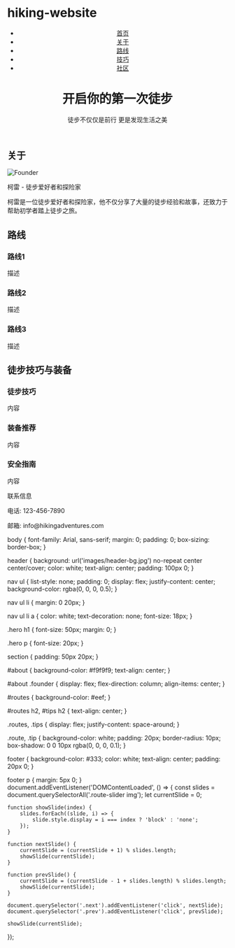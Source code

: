 # hiking-website<!DOCTYPE html>
<html lang="en">
<head>
    <meta charset="UTF-8">
    <meta name="viewport" content="width=device-width, initial-scale=1.0">
    <title>Hiking Adventures</title>
    <link rel="stylesheet" href="styles.css">
</head>
<body>
    <header>
        <nav>
            <ul>
                <li><a href="#home">首页</a></li>
                <li><a href="#about">关于</a></li>
                <li><a href="#routes">路线</a></li>
                <li><a href="#tips">技巧</a></li>
                <li><a href="#contact">社区</a></li>
            </ul>
        </nav>
        <div class="hero">
            <h1>开启你的第一次徒步</h1>
            <p>徒步不仅仅是前行 更是发现生活之美</p>
        </div>
    </header>
    <section id="about">
        <h2>关于</h2>
        <div class="founder">
            <img src="images/tom.png" alt="Founder">
            <p>柯雷 - 徒步爱好者和探险家</p>
        </div>
        <p>柯雷是一位徒步爱好者和探险家，他不仅分享了大量的徒步经验和故事，还致力于帮助初学者踏上徒步之旅。</p>
    </section>
    <section id="routes">
        <h2>路线</h2>
        <div class="route-slider">
            <!-- Add image slider here -->
        </div>
        <div class="routes">
            <div class="route">
                <h3>路线1</h3>
                <p>描述</p>
            </div>
            <div class="route">
                <h3>路线2</h3>
                <p>描述</p>
            </div>
            <div class="route">
                <h3>路线3</h3>
                <p>描述</p>
            </div>
        </div>
    </section>
    <section id="tips">
        <h2>徒步技巧与装备</h2>
        <div class="tips">
            <div class="tip">
                <h3>徒步技巧</h3>
                <p>内容</p>
            </div>
            <div class="tip">
                <h3>装备推荐</h3>
                <p>内容</p>
            </div>
            <div class="tip">
                <h3>安全指南</h3>
                <p>内容</p>
            </div>
        </div>
    </section>
    <footer>
        <p>联系信息</p>
        <p>电话: 123-456-7890</p>
        <p>邮箱: info@hikingadventures.com</p>
    </footer>
    <script src="scripts.js"></script>
</body>
</html>
body {
    font-family: Arial, sans-serif;
    margin: 0;
    padding: 0;
    box-sizing: border-box;
}

header {
    background: url('images/header-bg.jpg') no-repeat center center/cover;
    color: white;
    text-align: center;
    padding: 100px 0;
}

nav ul {
    list-style: none;
    padding: 0;
    display: flex;
    justify-content: center;
    background-color: rgba(0, 0, 0, 0.5);
}

nav ul li {
    margin: 0 20px;
}

nav ul li a {
    color: white;
    text-decoration: none;
    font-size: 18px;
}

.hero h1 {
    font-size: 50px;
    margin: 0;
}

.hero p {
    font-size: 20px;
}

section {
    padding: 50px 20px;
}

#about {
    background-color: #f9f9f9;
    text-align: center;
}

#about .founder {
    display: flex;
    flex-direction: column;
    align-items: center;
}

#routes {
    background-color: #eef;
}

#routes h2, #tips h2 {
    text-align: center;
}

.routes, .tips {
    display: flex;
    justify-content: space-around;
}

.route, .tip {
    background-color: white;
    padding: 20px;
    border-radius: 10px;
    box-shadow: 0 0 10px rgba(0, 0, 0, 0.1);
}

footer {
    background-color: #333;
    color: white;
    text-align: center;
    padding: 20px 0;
}

footer p {
    margin: 5px 0;
}
document.addEventListener('DOMContentLoaded', () => {
    const slides = document.querySelectorAll('.route-slider img');
    let currentSlide = 0;

    function showSlide(index) {
        slides.forEach((slide, i) => {
            slide.style.display = i === index ? 'block' : 'none';
        });
    }

    function nextSlide() {
        currentSlide = (currentSlide + 1) % slides.length;
        showSlide(currentSlide);
    }

    function prevSlide() {
        currentSlide = (currentSlide - 1 + slides.length) % slides.length;
        showSlide(currentSlide);
    }

    document.querySelector('.next').addEventListener('click', nextSlide);
    document.querySelector('.prev').addEventListener('click', prevSlide);

    showSlide(currentSlide);
});
